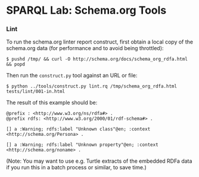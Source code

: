 SPARQL Lab: Schema.org Tools
========================================================================

### Lint ##

To run the schema.org linter report construct, first obtain a local copy of the
schema.org data (for performance and to avoid being throttled):

    $ pushd /tmp/ && curl -O http://schema.org/docs/schema_org_rdfa.html && popd

Then run the `construct.py` tool against an URL or file:

    $ python ../tools/construct.py lint.rq /tmp/schema_org_rdfa.html tests/lint/001-in.html

The result of this example should be:

    @prefix : <http://www.w3.org/ns/rdfa#> .
    @prefix rdfs: <http://www.w3.org/2000/01/rdf-schema#> .

    [] a :Warning; rdfs:label "Unknown class"@en; :context <http://schema.org/Persona> .

    [] a :Warning; rdfs:label "Unknown property"@en; :context <http://schema.org/noname> .

(Note: You may want to use e.g. Turtle extracts of the embedded RDFa data if you run
this in a batch process or similar, to save time.)

